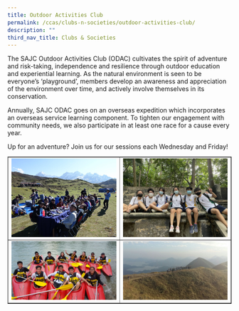 ```yaml
---
title: Outdoor Activities Club
permalink: /ccas/clubs-n-societies/outdoor-activities-club/
description: ""
third_nav_title: Clubs & Societies
---
```

<p>The SAJC Outdoor Activities Club (ODAC) cultivates the spirit of adventure and risk-taking, independence and resilience through outdoor education and experiential learning. As the natural environment is seen to be everyone&rsquo;s &lsquo;playground&rsquo;, members develop an awareness and appreciation of the environment over time, and actively involve themselves in its conservation.</p>
<p>Annually, SAJC ODAC goes on an overseas expedition which incorporates an overseas service learning component. To tighten our engagement with community needs, we also participate in at least one race for a cause every year.</p>
<p>Up for an adventure? Join us for our sessions each Wednesday and Friday!</p>
<table style="border-collapse: collapse; width: 100%;" border="1">
<tbody>
<tr>
<td style="width: 50%;"><img src="/images/oac1.jpg"></td>
<td style="width: 50%;"><img src="/images/oac2.jpg"></td>
</tr>
<tr>
<td style="width: 50%;"><img src="/images/oac3.jpg"></td>
<td style="width: 50%;"><img src="/images/oac4.jpg"></td>
</tr>
</tbody>
</table>